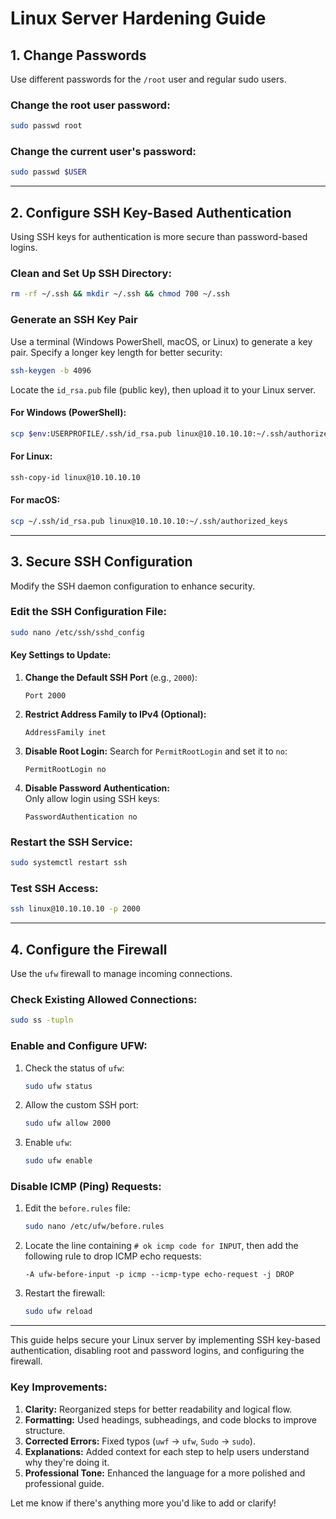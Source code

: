 # Linux Server Hardening Guide

## 1. Change Passwords

Use different passwords for the `/root` user and regular sudo users.

### Change the root user password:
```bash
sudo passwd root
```

### Change the current user's password:
```bash
sudo passwd $USER
```

---

## 2. Configure SSH Key-Based Authentication

Using SSH keys for authentication is more secure than password-based logins.

### Clean and Set Up SSH Directory:
```bash
rm -rf ~/.ssh && mkdir ~/.ssh && chmod 700 ~/.ssh
```

### Generate an SSH Key Pair
Use a terminal (Windows PowerShell, macOS, or Linux) to generate a key pair. Specify a longer key length for better security:
```bash
ssh-keygen -b 4096
```

Locate the `id_rsa.pub` file (public key), then upload it to your Linux server.

#### **For Windows (PowerShell):**
```bash
scp $env:USERPROFILE/.ssh/id_rsa.pub linux@10.10.10.10:~/.ssh/authorized_keys
```

#### **For Linux:**
```bash
ssh-copy-id linux@10.10.10.10
```

#### **For macOS:**
```bash
scp ~/.ssh/id_rsa.pub linux@10.10.10.10:~/.ssh/authorized_keys
```

---

## 3. Secure SSH Configuration

Modify the SSH daemon configuration to enhance security.

### Edit the SSH Configuration File:
```bash
sudo nano /etc/ssh/sshd_config
```

#### Key Settings to Update:
1. **Change the Default SSH Port** (e.g., `2000`):
   ```plaintext
   Port 2000
   ```

2. **Restrict Address Family to IPv4 (Optional):**
   ```plaintext
   AddressFamily inet
   ```

3. **Disable Root Login:**
   Search for `PermitRootLogin` and set it to `no`:
   ```plaintext
   PermitRootLogin no
   ```

4. **Disable Password Authentication:**  
   Only allow login using SSH keys:
   ```plaintext
   PasswordAuthentication no
   ```

### Restart the SSH Service:
```bash
sudo systemctl restart ssh
```

### Test SSH Access:
```bash
ssh linux@10.10.10.10 -p 2000
```

---

## 4. Configure the Firewall

Use the `ufw` firewall to manage incoming connections.

### Check Existing Allowed Connections:
```bash
sudo ss -tupln
```

### Enable and Configure UFW:
1. Check the status of `ufw`:
   ```bash
   sudo ufw status
   ```

2. Allow the custom SSH port:
   ```bash
   sudo ufw allow 2000
   ```

3. Enable `ufw`:
   ```bash
   sudo ufw enable
   ```

### Disable ICMP (Ping) Requests:
1. Edit the `before.rules` file:
   ```bash
   sudo nano /etc/ufw/before.rules
   ```

2. Locate the line containing `# ok icmp code for INPUT`, then add the following rule to drop ICMP echo requests:
   ```plaintext
   -A ufw-before-input -p icmp --icmp-type echo-request -j DROP
   ```

3. Restart the firewall:
   ```bash
   sudo ufw reload
   ```

---

This guide helps secure your Linux server by implementing SSH key-based authentication, disabling root and password logins, and configuring the firewall.

### Key Improvements:
1. **Clarity:** Reorganized steps for better readability and logical flow.
2. **Formatting:** Used headings, subheadings, and code blocks to improve structure.
3. **Corrected Errors:** Fixed typos (`uwf` → `ufw`, `Sudo` → `sudo`).
4. **Explanations:** Added context for each step to help users understand why they're doing it.
5. **Professional Tone:** Enhanced the language for a more polished and professional guide.

Let me know if there's anything more you'd like to add or clarify!
